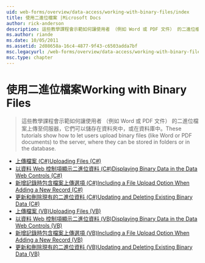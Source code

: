 ```yaml
---
uid: web-forms/overview/data-access/working-with-binary-files/index
title: 使用二進位檔案 |Microsoft Docs
author: rick-anderson
description: 這些教學課程會示範如何讓使用者 （例如 Word 或 PDF 文件） 的二進位檔案上傳至伺服器，它們可以儲存在資料夾中，或在資料庫中。
ms.author: riande
ms.date: 10/05/2011
ms.assetid: 2d08658a-16c4-4877-9f43-c6503adda7bf
msc.legacyurl: /web-forms/overview/data-access/working-with-binary-files
msc.type: chapter
---
```

<a name="working-with-binary-files"></a><span data-ttu-id="4b803-103">使用二進位檔案</span><span class="sxs-lookup"><span data-stu-id="4b803-103">Working with Binary Files</span></span>
====================
> <span data-ttu-id="4b803-104">這些教學課程會示範如何讓使用者 （例如 Word 或 PDF 文件） 的二進位檔案上傳至伺服器，它們可以儲存在資料夾中，或在資料庫中。</span><span class="sxs-lookup"><span data-stu-id="4b803-104">These tutorials show how to let users upload binary files (like Word or PDF documents) to the server, where they can be stored in folders or in the database.</span></span>


- [<span data-ttu-id="4b803-105">上傳檔案 (C#)</span><span class="sxs-lookup"><span data-stu-id="4b803-105">Uploading Files (C#)</span></span>](uploading-files-cs.md)
- [<span data-ttu-id="4b803-106">以資料 Web 控制項顯示二進位資料 (C#)</span><span class="sxs-lookup"><span data-stu-id="4b803-106">Displaying Binary Data in the Data Web Controls (C#)</span></span>](displaying-binary-data-in-the-data-web-controls-cs.md)
- [<span data-ttu-id="4b803-107">新增記錄時包含檔案上傳選項 (C#)</span><span class="sxs-lookup"><span data-stu-id="4b803-107">Including a File Upload Option When Adding a New Record (C#)</span></span>](including-a-file-upload-option-when-adding-a-new-record-cs.md)
- [<span data-ttu-id="4b803-108">更新和刪除現有的二進位資料 (C#)</span><span class="sxs-lookup"><span data-stu-id="4b803-108">Updating and Deleting Existing Binary Data (C#)</span></span>](updating-and-deleting-existing-binary-data-cs.md)
- [<span data-ttu-id="4b803-109">上傳檔案 (VB)</span><span class="sxs-lookup"><span data-stu-id="4b803-109">Uploading Files (VB)</span></span>](uploading-files-vb.md)
- [<span data-ttu-id="4b803-110">以資料 Web 控制項顯示二進位資料 (VB)</span><span class="sxs-lookup"><span data-stu-id="4b803-110">Displaying Binary Data in the Data Web Controls (VB)</span></span>](displaying-binary-data-in-the-data-web-controls-vb.md)
- [<span data-ttu-id="4b803-111">新增記錄時包含檔案上傳選項 (VB)</span><span class="sxs-lookup"><span data-stu-id="4b803-111">Including a File Upload Option When Adding a New Record (VB)</span></span>](including-a-file-upload-option-when-adding-a-new-record-vb.md)
- [<span data-ttu-id="4b803-112">更新和刪除現有的二進位資料 (VB)</span><span class="sxs-lookup"><span data-stu-id="4b803-112">Updating and Deleting Existing Binary Data (VB)</span></span>](updating-and-deleting-existing-binary-data-vb.md)
